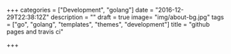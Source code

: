 +++
categories = ["Development", "golang"]
date = "2016-12-29T22:38:12Z"
description = ""
draft = true
image= "img/about-bg.jpg"
tags = ["go", "golang", "templates", "themes", "development"]
title = "github pages and travis ci"

+++

